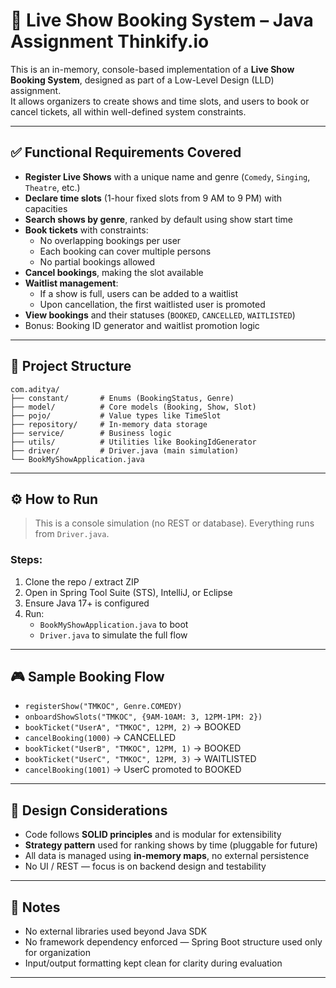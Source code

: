 # 📘 Live Show Booking System – Java Assignment Thinkify.io

This is an in-memory, console-based implementation of a **Live Show Booking System**, designed as part of a Low-Level Design (LLD) assignment.  
It allows organizers to create shows and time slots, and users to book or cancel tickets, all within well-defined system constraints.

---

## ✅ Functional Requirements Covered

- **Register Live Shows** with a unique name and genre (`Comedy`, `Singing`, `Theatre`, etc.)
- **Declare time slots** (1-hour fixed slots from 9 AM to 9 PM) with capacities
- **Search shows by genre**, ranked by default using show start time
- **Book tickets** with constraints:
  - No overlapping bookings per user
  - Each booking can cover multiple persons
  - No partial bookings allowed
- **Cancel bookings**, making the slot available
- **Waitlist management**:
  - If a show is full, users can be added to a waitlist
  - Upon cancellation, the first waitlisted user is promoted
- **View bookings** and their statuses (`BOOKED`, `CANCELLED`, `WAITLISTED`)
- Bonus: Booking ID generator and waitlist promotion logic

---

## 🧱 Project Structure

```
com.aditya/
├── constant/       # Enums (BookingStatus, Genre)
├── model/          # Core models (Booking, Show, Slot)
├── pojo/           # Value types like TimeSlot
├── repository/     # In-memory data storage
├── service/        # Business logic
├── utils/          # Utilities like BookingIdGenerator
├── driver/         # Driver.java (main simulation)
└── BookMyShowApplication.java
```

---

## ⚙️ How to Run

> This is a console simulation (no REST or database). Everything runs from `Driver.java`.

### Steps:

1. Clone the repo / extract ZIP
2. Open in Spring Tool Suite (STS), IntelliJ, or Eclipse
3. Ensure Java 17+ is configured
4. Run:
   - `BookMyShowApplication.java` to boot
   - `Driver.java` to simulate the full flow

---

## 🎮 Sample Booking Flow

- `registerShow("TMKOC", Genre.COMEDY)`
- `onboardShowSlots("TMKOC", {9AM-10AM: 3, 12PM-1PM: 2})`
- `bookTicket("UserA", "TMKOC", 12PM, 2)` → BOOKED
- `cancelBooking(1000)` → CANCELLED
- `bookTicket("UserB", "TMKOC", 12PM, 1)` → BOOKED
- `bookTicket("UserC", "TMKOC", 12PM, 3)` → WAITLISTED
- `cancelBooking(1001)` → UserC promoted to BOOKED

---

## 📌 Design Considerations

- Code follows **SOLID principles** and is modular for extensibility
- **Strategy pattern** used for ranking shows by time (pluggable for future)
- All data is managed using **in-memory maps**, no external persistence
- No UI / REST — focus is on backend design and testability

---

## 📝 Notes

- No external libraries used beyond Java SDK
- No framework dependency enforced — Spring Boot structure used only for organization
- Input/output formatting kept clean for clarity during evaluation

---

